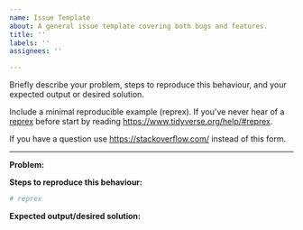 ```yaml
---
name: Issue Template
about: A general issue template covering both bugs and features.
title: ''
labels: ''
assignees: ''

---
```


Briefly describe your problem, steps to reproduce this behaviour, and your expected output or desired solution.

Include a minimal reproducible example (reprex). If you've never hear of a [reprex](https://reprex.tidyverse.org/) before start by reading https://www.tidyverse.org/help/#reprex.

If you have a question use https://stackoverflow.com/ instead of this form.

---
**Problem:**

**Steps to reproduce this behaviour:**
```r
# reprex
```

**Expected output/desired solution:**
